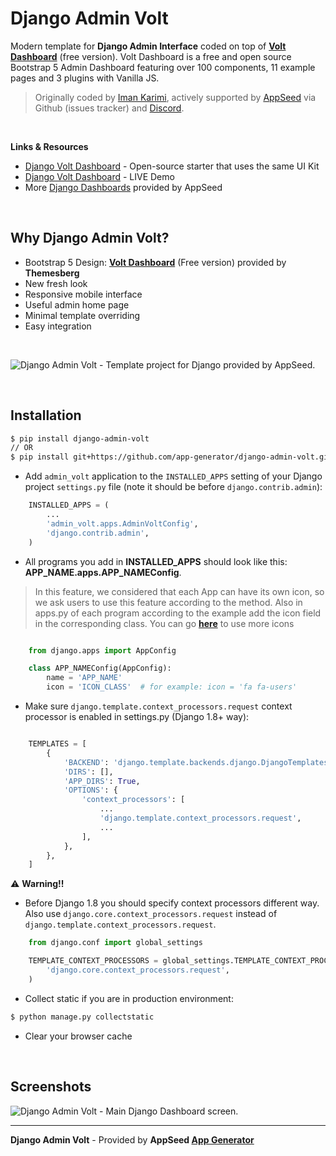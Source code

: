 # Django Admin Volt

Modern template for **Django Admin Interface** coded on top of **[Volt Dashboard](https://django-volt-dashboard.appseed-srv1.com/)** (free version). Volt Dashboard is a free and open source Bootstrap 5 Admin Dashboard featuring over 100 components, 11 example pages and 3 plugins with Vanilla JS.

> Originally coded by [Iman Karimi](https://github.com/imankarimi), actively supported by [AppSeed](https://appseed.us/) via Github (issues tracker) and [Discord](https://discord.gg/fZC6hup).

<br>

**Links & Resources**

- [Django Volt Dashboard](https://appseed.us/admin-dashboards/django-dashboard-volt) - Open-source starter that uses the same UI Kit
- [Django Volt Dashboard](https://django-volt-dashboard.appseed-srv1.com/) - LIVE Demo
- More [Django Dashboards](https://appseed.us/admin-dashboards/django) provided by AppSeed 

<br />

## Why Django Admin Volt?

- Bootstrap 5 Design: **[Volt Dashboard](https://django-volt-dashboard.appseed-srv1.com/)** (Free version) provided by **Themesberg**
- New fresh look
- Responsive mobile interface
- Useful admin home page
- Minimal template overriding
- Easy integration

<br />

![Django Admin Volt - Template project for Django provided by AppSeed.](https://user-images.githubusercontent.com/51070104/132288100-0c65159f-71a6-41f0-9f55-9544916385ae.jpg)

<br>

## Installation

```bash
$ pip install django-admin-volt
// OR
$ pip install git+https://github.com/app-generator/django-admin-volt.git
```

* Add `admin_volt` application to the `INSTALLED_APPS` setting of your Django project `settings.py` file (note it should be before `django.contrib.admin`):

```python
    INSTALLED_APPS = (
        ...
        'admin_volt.apps.AdminVoltConfig',
        'django.contrib.admin',
    )
```


* All programs you add in **INSTALLED_APPS** should look like this: **APP_NAME.apps.APP_NAMEConfig**.

> In this feature, we considered that each App can have its own icon, so we ask users to use this feature according to the method. Also in apps.py of each program according to the example add the icon field in the corresponding class. You can go **[here](https://fontawesome.com/v4.7/icons/)** to use more icons


```python

    from django.apps import AppConfig

    class APP_NAMEConfig(AppConfig):
        name = 'APP_NAME'
        icon = 'ICON_CLASS'  # for example: icon = 'fa fa-users'
```

* Make sure ``django.template.context_processors.request`` context processor is enabled in settings.py (Django 1.8+ way):

```python

    TEMPLATES = [
        {
            'BACKEND': 'django.template.backends.django.DjangoTemplates',
            'DIRS': [],
            'APP_DIRS': True,
            'OPTIONS': {
                'context_processors': [
                    ...
                    'django.template.context_processors.request',
                    ...
                ],
            },
        },
    ]
```

:warning: **Warning!!**
* Before Django 1.8 you should specify context processors different way. Also use ``django.core.context_processors.request`` instead of ``django.template.context_processors.request``.

```python
    from django.conf import global_settings

    TEMPLATE_CONTEXT_PROCESSORS = global_settings.TEMPLATE_CONTEXT_PROCESSORS + (
        'django.core.context_processors.request',
    )
```

* Collect static if you are in production environment:

```bash
$ python manage.py collectstatic
```

* Clear your browser cache

<br />

## Screenshots

![Django Admin Volt - Main Django Dashboard screen.](https://user-images.githubusercontent.com/51070104/136143245-85cd8af7-43ea-4956-8fcd-45e307171943.png) 

---
**Django Admin Volt** - Provided by **AppSeed [App Generator](https://appseed.us/)**
